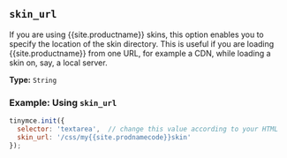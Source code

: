 ## `skin_url`

If you are using {{site.productname}} skins, this option enables you to specify the location of the skin directory. This is useful if you are loading {{site.productname}} from one URL, for example a CDN, while loading a skin on, say, a local server.

**Type:** `String`

### Example: Using `skin_url`

```js
tinymce.init({
  selector: 'textarea',  // change this value according to your HTML
  skin_url: '/css/my{{site.prodnamecode}}skin'
});
```
